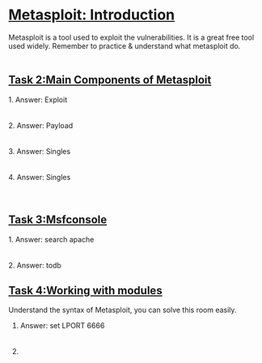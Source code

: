 <h1><ins>Metasploit: Introduction</ins></h1>
Metasploit is a tool used to exploit the vulnerabilities. It is a great free tool used widely. Remember to practice & understand what metasploit do. <br><br>
<h2><ins>Task 2:Main Components of Metasploit</ins></h2>
1. Answer: Exploit<br><br><br>
2. Answer: Payload<br><br><br>
3. Answer: Singles<br><br><br>
4. Answer: Singles<br><br><br>

<h2><ins>Task 3:Msfconsole</ins></h2>
1. Answer: search apache<br><br><br>
2. Answer: todb<br><br<br>



<h2><ins>Task 4:Working with modules</ins></h2>
Understand the syntax of Metasploit, you can solve this room easily.

1. Answer: set LPORT 6666<br><br><br>
2. 
